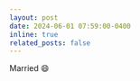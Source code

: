 ```yaml
---
layout: post
date: 2024-06-01 07:59:00-0400
inline: true
related_posts: false
---
```


Married :smile:
